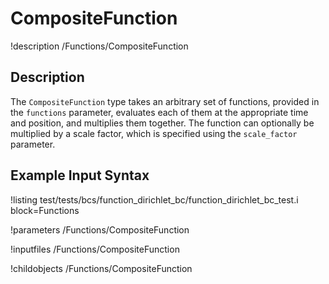 # CompositeFunction

!description /Functions/CompositeFunction

## Description

The `CompositeFunction` type takes an arbitrary set of functions, provided in
the `functions` parameter, evaluates each of them at the appropriate time
and position, and multiplies them together.  The function can optionally be
multiplied by a scale factor, which is specified using the `scale_factor`
parameter.

## Example Input Syntax

!listing test/tests/bcs/function_dirichlet_bc/function_dirichlet_bc_test.i block=Functions

!parameters /Functions/CompositeFunction

!inputfiles /Functions/CompositeFunction

!childobjects /Functions/CompositeFunction
